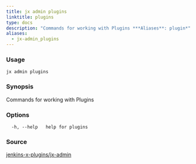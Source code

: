 ```yaml
---
title: jx admin plugins
linktitle: plugins
type: docs
description: "Commands for working with Plugins ***Aliases**: plugin*"
aliases:
  - jx-admin_plugins
---
```


### Usage

```
jx admin plugins
```

### Synopsis

Commands for working with Plugins

### Options

```
  -h, --help   help for plugins
```



### Source

[jenkins-x-plugins/jx-admin](https://github.com/jenkins-x-plugins/jx-admin)
